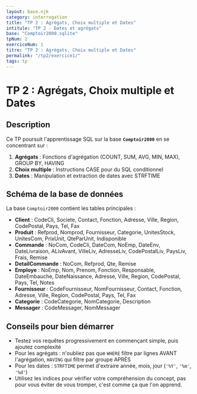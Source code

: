 ```yaml
---
layout: base.njk
category: interrogation
title: "TP 2 : Agrégats, Choix multiple et Dates"
intitule: "TP 2 - Dates et agrégats"
base: "Comptoir2000.sqlite"
tpNum: 2
exerciceNum: 1
titre: "TP 2 : Agrégats, Choix multiple et Dates"
permalink: "/tp2/exercice1/"
tags: tp
---
```


# TP 2 : Agrégats, Choix multiple et Dates

## Description

Ce TP poursuit l'apprentissage SQL sur la base **`Comptoir2000`** en se concentrant sur :

1. **Agrégats** : Fonctions d'agrégation (COUNT, SUM, AVG, MIN, MAX), GROUP BY, HAVING
2. **Choix multiple** : Instructions CASE pour du SQL conditionnel
3. **Dates** : Manipulation et extraction de dates avec STRFTIME

## Schéma de la base de données

La base `Comptoir2000` contient les tables principales :

- **Client** : CodeCli, Societe, Contact, Fonction, Adresse, Ville, Region, CodePostal, Pays, Tel, Fax
- **Produit** : Refprod, Nomprod, Fournisseur, Categorie, UnitesStock, UnitesCom, PrixUnit, QteParUnit, Indisponible
- **Commande** : NoCom, CodeCli, DateCom, NoEmp, DateEnv, DateLivraison, ALivAvant, VilleLiv, AdresseLiv, CodePostalLiv, PaysLiv, Frais, Remise
- **DetailCommande** : NoCom, Refprod, Qte, Remise
- **Employe** : NoEmp, Nom, Prenom, Fonction, Responsable, DateEmbauche, DateNaissance, Adresse, Ville, Region, CodePostal, Pays, Tel, Notes
- **Fournisseur** : CodeFournisseur, NomFournisseur, Contact, Fonction, Adresse, Ville, Region, CodePostal, Pays, Tel, Fax
- **Categorie** : CodeCategorie, NomCategorie, Description
- **Messager** : CodeMessager, NomMessager

## Conseils pour bien démarrer

- Testez vos requêtes progressivement en commençant simple, puis ajoutez complexité
- Pour les agrégats : n'oubliez pas que `WHERE` filtre par lignes AVANT l'agrégation, `HAVING` qui filtre par groupe APRÈS
- Pour les dates : `STRFTIME` permet d'extraire année, mois, jour (`'%Y'`, `'%m'`, `'%d'`)
- Utilisez les indices pour vérifier votre compréhension du concept, pas pour vous éviter de vous tromper, c'est comme ça que l'on apprend.

